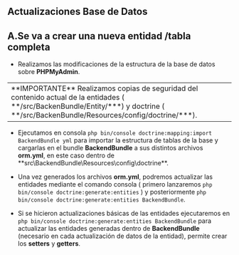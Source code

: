 Actualizaciones Base de Datos
-----------------------------

A.Se va a crear una nueva entidad /tabla completa
-------------------------------------------------

* Realizamos las modificaciones de la estructura de la base de datos sobre **PHPMyAdmin**.

<table>
  <tr>
    <td>
    **IMPORTANTE** Realizamos copias de seguridad del contenido actual de la entidades ( **/src/BackenBundle/Entity/***) y doctrine ( **/src/BackenBundle/Resources/config/doctrine/***).
    </td>
  </tr>
</table>

* Ejecutamos en consola `php bin/console doctrine:mapping:import BackendBundle yml` para importar la estructura de tablas de la base y cargarlas en el bundle **BackendBundle** a sus distintos archivos **orm.yml**, en este caso dentro de **src\BackendBundle\Resources\config\doctrine\**.

* Una vez generados los archivos **orm.yml**, podremos actualizar las entidades mediante el comando consola ( primero lanzaremos `php bin/console doctrine:generate:entities` ) y posteriormente `php bin/console doctrine:generate:entities BackendBundle`.


* Si se hicieron actualizaciones básicas de las entidades ejecutaremos en `php bin/console doctrine:generate:entities BackendBundle` para actualizar las entidades generadas dentro de **BackendBundle** (necesario en cada actualización de datos de la entidad), permite crear los **setters** y **getters**.
